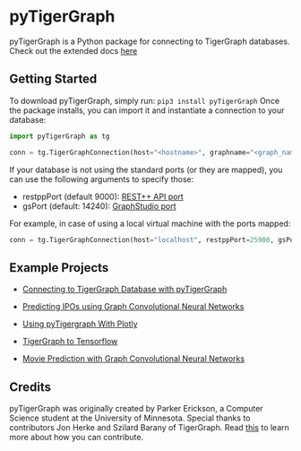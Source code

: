 # pyTigerGraph

pyTigerGraph is a Python package for connecting to TigerGraph databases. Check out the extended docs [here](https://pytigergraph.github.io/pyTigerGraph/)

## Getting Started
To download pyTigerGraph, simply run:
```pip3 install pyTigerGraph```
Once the package installs, you can import it and instantiate a connection to your database:
```py
import pyTigerGraph as tg

conn = tg.TigerGraphConnection(host="<hostname>", graphname="<graph_name>", username="<username>", password="<password>", apiToken="<api_token>")
```
If your database is not using the standard ports (or they are mapped), you can use the following arguments to specify those:
- restppPort (default 9000): [REST++ API port](https://docs.tigergraph.com/dev/restpp-api/restpp-requests)
- gsPort (default: 14240): [GraphStudio port](https://docs.tigergraph.com/ui/graphstudio/overview#TigerGraphGraphStudioUIGuide-GraphStudioOn-Premises)

For example, in case of using a local virtual machine with the ports mapped:
```py
conn = tg.TigerGraphConnection(host="localhost", restppPort=25900, gsPort=25240, graphname="MyGraph", username="tigergraph", password="tigergraph", apiToken="2aa016d747ede9gg6da3drslm98srfoj")
```

## Example Projects

- [Connecting to TigerGraph Database with pyTigerGraph](https://colab.research.google.com/drive/1sYv3Jvc6KYsqC4D-Rxkvjh4iPnrp4rg7)

- [Predicting IPOs using Graph Convolutional Neural Networks](https://towardsdatascience.com/predicting-initial-public-offerings-using-graph-convolutional-neural-networks-42df5ce16006?source=friends_link&sk=17501f6534a0352951d118eb8b597599)

- [Using pyTigergraph With Plotly](https://colab.research.google.com/drive/1MwtdXlbxzUsVgiI2bv1U-QmV0r5ES_Q-)

- [TigerGraph to Tensorflow](https://colab.research.google.com/drive/1yXg1UTJynjLKmdCvVNm_ldvurTR6szGN)

- [Movie Prediction with Graph Convolutional Neural Networks](https://colab.research.google.com/drive/11tcL4KXXwY__TmUUTjOf6InFQMC-VsG6)

## Credits
pyTigerGraph was originally created by Parker Erickson, a Computer Science student at the University of Minnesota. Special thanks to contributors Jon Herke and Szilard Barany of TigerGraph. Read [this](CONTRIBUTING.md) to learn more about how you can contribute.
